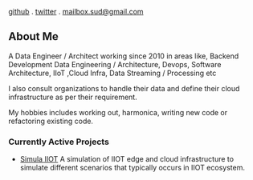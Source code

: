 [github](https://www.github.com/sudhanshu-chauhan) . [twitter](https://twitter.com/Sud_daemon) . mailbox.sud@gmail.com

## About Me

A Data Engineer / Architect working since 2010 in areas like, Backend Development 
Data Engineering / Architecture, Devops, Software Architecture, IIoT ,Cloud Infra,
Data Streaming / Processing etc

I also consult organizations to handle their data and define their 
cloud infrastructure as per their requirement.

My hobbies includes working out, harmonica, writing new code or refactoring existing
code.

### Currently Active Projects
- [Simula IIOT](https://github.com/sudhanshu-chauhan/simula_iiot)
A simulation of IIOT edge and cloud infrastructure to simulate different scenarios
that typically occurs in IIOT ecosystem.